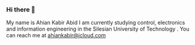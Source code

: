 ### Hi there 👋
My name is  Ahian Kabir Abid
I am currently studying control, electronics and information engineering in the Silesian University of Technology .
You can reach me at ahiankabir@icloud.com


